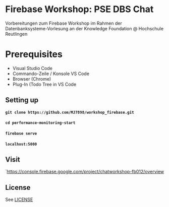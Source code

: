 # Firebase Workshop: PSE DBS Chat


Vorbereitungen zum Firebase Workshop im Rahmen der Datenbanksysteme-Vorlesung an der Knowledge Foundation @ Hochschule Reutlingen

# Prerequisites
- Visual Studio Code
- Commando-Zeile / Konsole VS Code
- Browser (Chrome) 
- Plug-In (Todo Tree in VS Code

## Setting up
#### `git clone https://github.com/MJ7898/workshop_firebase.git`
#### `cd performance-monitoring-start`
#### `firebase serve`
#### `localhost:5000`

## Visit
`https://console.firebase.google.com/project/chatworkshop-fb012/overview

## License
See [LICENSE](LICENSE)
